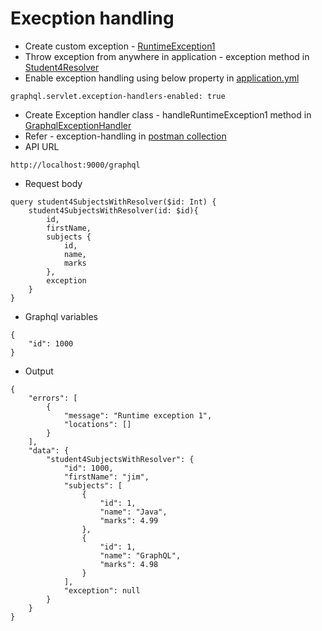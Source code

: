 # Execption handling
* Create custom exception - [RuntimeException1](src/main/java/com/java/exceptions/RuntimeException1.java)
* Throw exception from anywhere in application - exception method in [Student4Resolver](src/main/java/com/java/resolver/Student4Resolver.java)
* Enable exception handling using below property in [application.yml](src/main/resources/application.yml)
```
graphql.servlet.exception-handlers-enabled: true
```
* Create Exception handler class - handleRuntimeException1 method in [GraphqlExceptionHandler](src/main/java/com/java/exceptions/handlers/GraphqlExceptionHandler.java)
* Refer - exception-handling in [postman collection](files/graph-ql-spring-boot.postman_collection.json)
* API URL
```
http://localhost:9000/graphql
```
* Request body
```
query student4SubjectsWithResolver($id: Int) {
    student4SubjectsWithResolver(id: $id){
        id,
        firstName,
        subjects {
            id,
            name,
            marks
        },
        exception
    }
}
```
* Graphql variables
```
{
    "id": 1000
}
```
* Output
```
{
    "errors": [
        {
            "message": "Runtime exception 1",
            "locations": []
        }
    ],
    "data": {
        "student4SubjectsWithResolver": {
            "id": 1000,
            "firstName": "jim",
            "subjects": [
                {
                    "id": 1,
                    "name": "Java",
                    "marks": 4.99
                },
                {
                    "id": 1,
                    "name": "GraphQL",
                    "marks": 4.98
                }
            ],
            "exception": null
        }
    }
}
```